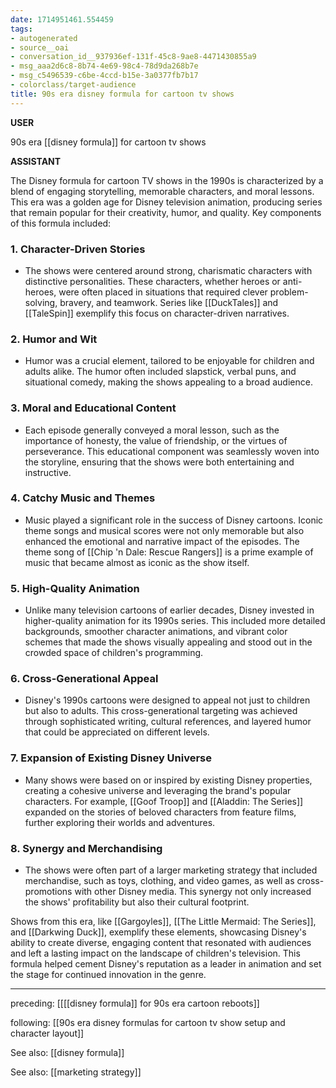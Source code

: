 ```yaml
---
date: 1714951461.554459
tags:
- autogenerated
- source__oai
- conversation_id__937936ef-131f-45c8-9ae8-4471430855a9
- msg_aaa2d6c8-8b74-4e69-98c4-78d9da268b7e
- msg_c5496539-c6be-4ccd-b15e-3a0377fb7b17
- colorclass/target-audience
title: 90s era disney formula for cartoon tv shows
---
```


**USER**

90s era [[disney formula]] for cartoon tv shows


**ASSISTANT**

The Disney formula for cartoon TV shows in the 1990s is characterized by a blend of engaging storytelling, memorable characters, and moral lessons. This era was a golden age for Disney television animation, producing series that remain popular for their creativity, humor, and quality. Key components of this formula included:

### 1. **Character-Driven Stories**
   - The shows were centered around strong, charismatic characters with distinctive personalities. These characters, whether heroes or anti-heroes, were often placed in situations that required clever problem-solving, bravery, and teamwork. Series like [[DuckTales]] and [[TaleSpin]] exemplify this focus on character-driven narratives.

### 2. **Humor and Wit**
   - Humor was a crucial element, tailored to be enjoyable for children and adults alike. The humor often included slapstick, verbal puns, and situational comedy, making the shows appealing to a broad audience. 

### 3. **Moral and Educational Content**
   - Each episode generally conveyed a moral lesson, such as the importance of honesty, the value of friendship, or the virtues of perseverance. This educational component was seamlessly woven into the storyline, ensuring that the shows were both entertaining and instructive.

### 4. **Catchy Music and Themes**
   - Music played a significant role in the success of Disney cartoons. Iconic theme songs and musical scores were not only memorable but also enhanced the emotional and narrative impact of the episodes. The theme song of [[Chip 'n Dale: Rescue Rangers]] is a prime example of music that became almost as iconic as the show itself.

### 5. **High-Quality Animation**
   - Unlike many television cartoons of earlier decades, Disney invested in higher-quality animation for its 1990s series. This included more detailed backgrounds, smoother character animations, and vibrant color schemes that made the shows visually appealing and stood out in the crowded space of children's programming.

### 6. **Cross-Generational Appeal**
   - Disney's 1990s cartoons were designed to appeal not just to children but also to adults. This cross-generational targeting was achieved through sophisticated writing, cultural references, and layered humor that could be appreciated on different levels.

### 7. **Expansion of Existing Disney Universe**
   - Many shows were based on or inspired by existing Disney properties, creating a cohesive universe and leveraging the brand's popular characters. For example, [[Goof Troop]] and [[Aladdin: The Series]] expanded on the stories of beloved characters from feature films, further exploring their worlds and adventures.

### 8. **Synergy and Merchandising**
   - The shows were often part of a larger marketing strategy that included merchandise, such as toys, clothing, and video games, as well as cross-promotions with other Disney media. This synergy not only increased the shows' profitability but also their cultural footprint.

Shows from this era, like [[Gargoyles]], [[The Little Mermaid: The Series]], and [[Darkwing Duck]], exemplify these elements, showcasing Disney's ability to create diverse, engaging content that resonated with audiences and left a lasting impact on the landscape of children's television. This formula helped cement Disney's reputation as a leader in animation and set the stage for continued innovation in the genre.


---

preceding: [[[[disney formula]] for 90s era cartoon reboots]]  


following: [[90s era disney formulas for cartoon tv show setup and character layout]]

See also: [[disney formula]]


See also: [[marketing strategy]]